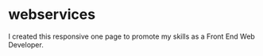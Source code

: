 # webservices
I created this responsive one page to promote my skills as a Front End Web Developer.
